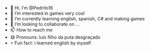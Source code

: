 - 👋 Hi, I’m @Pedrito16
- 👀 I’m interested in games very cool
- 🌱 I’m currently learning english, spanish, C# and making  games
- 💞️ I’m looking to collaborate on ...
- 📫 How to reach me 
- 😄 Pronouns: luis filho da puta desgraçado
- ⚡ Fun fact: i learned english by myself

<!---
Pedrito16/Pedrito16 is a ✨ special ✨ repository because its `README.md` (this file) appears on your GitHub profile.
You can click the Preview link to take a look at your changes.
--->
